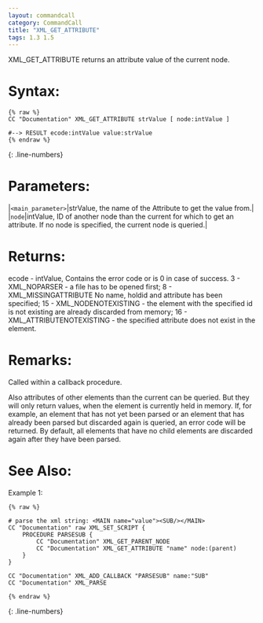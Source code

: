 ```yaml
---
layout: commandcall
category: CommandCall
title: "XML_GET_ATTRIBUTE"
tags: 1.3 1.5
---
```


XML_GET_ATTRIBUTE returns an attribute value of the current node.

# Syntax:  

```adoscript
{% raw %}
CC "Documentation" XML_GET_ATTRIBUTE strValue [ node:intValue ]

#--> RESULT ecode:intValue value:strValue
{% endraw %}
```
{: .line-numbers}

# Parameters:  

|`<main_parameter>`|strValue, the name of the Attribute to get the value from.|
|`node`|intValue, ID of another node than the current for which to get an attribute. If no node is specified, the current node is queried.|

# Returns:  

ecode - intValue, Contains the error code or is 0 in case of success. 3 - XML_NOPARSER - a file has to be opened first; 8 - XML_MISSINGATTRIBUTE
No name, holdid and attribute has been specified; 15 - XML_NODENOTEXISTING - the element with the specified id is not existing are already discarded from memory; 16 - XML_ATTRIBUTENOTEXISTING - the specified attribute does not exist in the element.

# Remarks:

Called within a callback procedure.

Also attributes of other elements than the current can be queried. But they will only return values, when the element is currently held in memory. If, for example, an element that has not yet been parsed or an element that has already been parsed but discarded again is queried, an error code will be returned. By default, all elements that have no child elements are discarded again after they have been parsed.

# See Also:  



Example 1:

```adoscript
{% raw %}

# parse the xml string: <MAIN name="value"><SUB/></MAIN>
CC "Documentation" raw XML_SET_SCRIPT {
    PROCEDURE PARSESUB {
        CC "Documentation" XML_GET_PARENT_NODE
        CC "Documentation" XML_GET_ATTRIBUTE "name" node:(parent)
    }
}

CC "Documentation" XML_ADD_CALLBACK "PARSESUB" name:"SUB"
CC "Documentation" XML_PARSE

{% endraw %}
```
{: .line-numbers}

